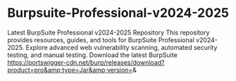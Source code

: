 # Burpsuite-Professional-v2024-2025
Latest BurpSuite Professional v2024-2025 Repository This repository provides resources, guides, and tools for BurpSuite Professional v2024-2025. Explore advanced web vulnerability scanning, automated security testing, and manual testing. Download the latest BurpSuite https://portswigger-cdn.net/burp/releases/download?product=pro&amp;type=Jar&amp;version=&amp;
